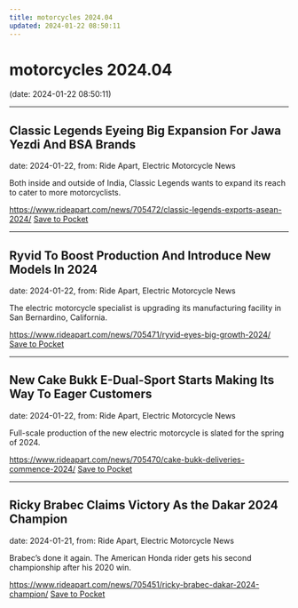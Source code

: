 ```yaml
---
title: motorcycles 2024.04
updated: 2024-01-22 08:50:11
---
```


# motorcycles 2024.04

(date: 2024-01-22 08:50:11)

---

## Classic Legends Eyeing Big Expansion For Jawa Yezdi And BSA Brands

date: 2024-01-22, from: Ride Apart, Electric Motorcycle News

Both inside and outside of India, Classic Legends wants to expand its reach to cater to more motorcyclists. 

<span class="feed-item-link">
<a href="https://www.rideapart.com/news/705472/classic-legends-exports-asean-2024/">https://www.rideapart.com/news/705472/classic-legends-exports-asean-2024/</a> <a href="https://getpocket.com/save" class="pocket-btn" data-lang="en" data-save-url="https://www.rideapart.com/news/705472/classic-legends-exports-asean-2024/">Save to Pocket</a>
</span>

---

## Ryvid To Boost Production And Introduce New Models In 2024

date: 2024-01-22, from: Ride Apart, Electric Motorcycle News

The electric motorcycle specialist is upgrading its manufacturing facility in San Bernardino, California. 

<span class="feed-item-link">
<a href="https://www.rideapart.com/news/705471/ryvid-eyes-big-growth-2024/">https://www.rideapart.com/news/705471/ryvid-eyes-big-growth-2024/</a> <a href="https://getpocket.com/save" class="pocket-btn" data-lang="en" data-save-url="https://www.rideapart.com/news/705471/ryvid-eyes-big-growth-2024/">Save to Pocket</a>
</span>

---

## New Cake Bukk E-Dual-Sport Starts Making Its Way To Eager Customers

date: 2024-01-22, from: Ride Apart, Electric Motorcycle News

Full-scale production of the new electric motorcycle is slated for the spring of 2024. 

<span class="feed-item-link">
<a href="https://www.rideapart.com/news/705470/cake-bukk-deliveries-commence-2024/">https://www.rideapart.com/news/705470/cake-bukk-deliveries-commence-2024/</a> <a href="https://getpocket.com/save" class="pocket-btn" data-lang="en" data-save-url="https://www.rideapart.com/news/705470/cake-bukk-deliveries-commence-2024/">Save to Pocket</a>
</span>

---

## Ricky Brabec Claims Victory As the Dakar 2024 Champion

date: 2024-01-21, from: Ride Apart, Electric Motorcycle News

Brabec’s done it again. The American Honda rider gets his second championship after his 2020 win. 

<span class="feed-item-link">
<a href="https://www.rideapart.com/news/705451/ricky-brabec-dakar-2024-champion/">https://www.rideapart.com/news/705451/ricky-brabec-dakar-2024-champion/</a> <a href="https://getpocket.com/save" class="pocket-btn" data-lang="en" data-save-url="https://www.rideapart.com/news/705451/ricky-brabec-dakar-2024-champion/">Save to Pocket</a>
</span>



<script type="text/javascript">!function(d,i){if(!d.getElementById(i)){var j=d.createElement("script");j.id=i;j.src="https://widgets.getpocket.com/v1/j/btn.js?v=1";var w=d.getElementById(i);d.body.appendChild(j);}}(document,"pocket-btn-js");</script>

